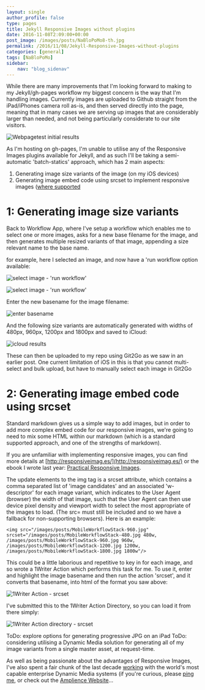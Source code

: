 ```yaml
---
layout: single
author_profile: false
type: pages
title: Jekyll Responsive Images without plugins
date: 2016-11-08T2:09:00+00:00
post_image: /images/posts/NaBloPoMo8-th.jpg
permalink: /2016/11/08/Jekyll-Responsive-Images-without-plugins
categories: [general]
tags: [NaBloPoMo]
sidebar:
    nav: "blog_sidenav"
---
```

While there are many improvements that I'm looking forward to making to my Jekyll/gh-pages workflow my biggest concern is the way that I'm handling images. Currently images are uploaded to Github straight from the iPad/iPhones camera roll as-is, and then served directly into the page, meaning that in many cases we are serving up images that are considerably larger than needed, and not being particularly considerate to our site visitors.

![Webpagetest initial results](/images/posts/NaBloPoMo8-webpagetest1.jpg)

As I'm hosting on gh-pages, I'm unable to utilise any of the Responsive Images plugins available for Jekyll, and as such I'll be taking a semi-automatic 'batch-statics' approach, which has 2 main aspects:
1) Generating image size variants of the image (on my iOS devices) 
2) Generating image embed code using srcset to implement responsive images ([where supported](http://caniuse.com/srcset/embed)

# 1: Generating image size variants
Back to  Workflow App, where I've setup a workflow which enables me to select one or more images, asks for a new base filename for the image, and then generates multiple resized variants of that image, appending a size relevant name to the base name.

for example, here I selected an image, and now have a 'run workflow option available:

![select image - 'run workflow' ](/images/posts/NaBloPoMo8-select-image.jpg)

![select image - 'run workflow' ](/images/posts/NaBloPoMo8-run-workflow.jpg)


Enter the new basename for the image filename:

 ![enter basename](/images/posts/NaBloPoMo8-basename.jpg)

And the following size variants are automatically generated with widths of 480px, 960px, 1200px and 1800px and saved to iCloud:

![icloud results](/images/posts/NaBloPoMo8-icloud.jpg)

These can then be uploaded to my repo using Git2Go as we saw in an earlier post.
One current limitation of iOS in this is that you cannot multi-select and bulk upload, but have to manually select each image in Git2Go 


# 2: Generating image embed code using srcset
Standard markdown gives us a simple way to add images, but in order to add more complex embed code for our responsive images, we're going to need to mix some HTML within our markdown (which is a standard supported approach, and one of the strengths of markdown).

If you are unfamiliar with implementing responsive images, you can find more details at [http://responsiveimag.es/](http://responsiveimag.es/) or the ebook I wrote last year: [Practical Responsive Images](http://responsiveimag.es/).

The update elements to the img tag is a srcset attribute, which contains a comma separated list of 'image candidates' and an associated 'w-descriptor' for each image variant, which indicates to the User Agent (browser) the width of that image, such that the User Agent can then use device pixel density and viewport width to select the most appropriate of the images to load. (The src= must still be included and so we have a fallback for non-supporting browsers). Here is an example: 

```
<img src="/images/posts/MobileWorkflowStack-960.jpg" srcset="/images/posts/MobileWorkflowStack-480.jpg 480w, /images/posts/MobileWorkflowStack-960.jpg 960w, /images/posts/MobileWorkflowStack-1200.jpg 1200w, /images/posts/MobileWorkflowStack-1800.jpg 1800w"/>
```

This could be a little laborious and repetitive to key in for each image, and so wrote a 1Writer Action which performs this task for me. To use it, enter and highlight the image basename and then run the action 'srcset', and it converts that basename, into html of the format you saw above:

![1Writer Action - srcset](/images/posts/NaBloPoMo8-srcset-action.jpg)

I've submitted this to the 1Writer Action Directory, so you can load it from there simply:

![1Writer Action directory - srcset](/images/posts/NaBloPoMo8-srcset-action-directory.jpg)



ToDo: explore options for generating progressive JPG on an iPad
ToDo: considering utilising a Dynamic Media solution for generating all of my image variants from a single master asset, at request-time. 

As well as being passionate about the advantages of Responsive Images, I've also spent a fair chunk of the last decade [working](../../work) with the world's most capable enterprise Dynamic Media systems (if you're curious, please [ping me](https://twitter.com/bseymour), or check out the [Amplience Website](https://twitter.com/bseymour)...



